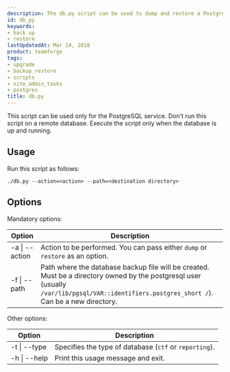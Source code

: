 ```yaml
---
description: The db.py script can be used to dump and restore a PostgreSQL database.
id: db_py
keywords:
- back up
- restore
lastUpdatedAt: Mar 14, 2018
product: teamforge
tags:
- upgrade
- backup_restore
- scripts
- site_admin_tasks
- postgres
title: db.py
---
```


This script can be used only for the PostgreSQL service. Don't run this script on a remote database. Execute the script only when the database is up and running.

## Usage
Run this script as follows:

```shell
./db.py --action=<action> --path=<destination directory>
````

## Options
Mandatory options:

| Option | Description |
|--------|--------|
| -a \| -\-action | Action to be performed. You can pass either `dump` or `restore` as an option. |
| -f \| -\-path | Path where the database backup file will be created. Must be a directory owned by the postgresql user (usually `/var/lib/pgsql/VAR::identifiers.postgres_short /`). Can be a new directory. |


Other options:

| Option | Description |
|--------|--------|
| -t \| -\-type | Specifies the type of database (`ctf` or `reporting`). |
| -h \| -\-help | Print this usage message and exit. |

